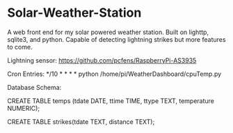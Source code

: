 # Solar-Weather-Station


A web front end for my solar powered weather station. Built on lighttp, sqlite3, and python. Capable of detecting lightning strikes but more features to come.


Lightning sensor: https://github.com/pcfens/RaspberryPi-AS3935


Cron Entries:
*/10 * * * * python /home/pi/WeatherDashboard/cpuTemp.py


Database Schema:

CREATE TABLE temps (tdate DATE, ttime TIME, ttype TEXT, temperature NUMERIC);

CREATE TABLE strikes(tdate TEXT, distance TEXT);
